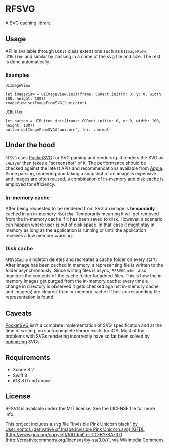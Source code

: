 # RFSVG

A SVG caching library.

## Usage

API is available through `UIKit` class extensions such as `UIImageView`, `UIButton` and similar by passing in a name of the svg file and size. The rest is done automatically.

### Examples

`UIImageView`

```
let imageView = UIImageView.init(frame: CGRect.init(x: 0, y: 0, width: 100, height: 100))
imageView.setImageFromSVG("unicorn")
```

`UIButton`

```
let button = UIButton.init(frame: CGRect.init(x: 0, y: 0, width: 100, height: 100))
button.setImageFromSVG("unicorn", for: .normal)
```


## Under the hood

`RFSVG` uses [PocketSVG](https://github.com/pocketsvg/PocketSVG) for SVG parsing and rendering. It renders the SVG as `CALayer` then takes a "screenshot" of it. The performance should be checked against the latest APIs and recommendations available from [Apple](https://developer.apple.com/library/content/qa/qa1817/_index.html). Since parsing, rendering and taking a snapshot of an image is expensive and images are often reused, a combination of in-memory and disk cache is employed for efficiency.

### In-memory cache

After being requested to be rendered from SVG an image is **temporarily** cached in an in-memory `NSCache`. Temporarily meaning it will get removed from the in-memory cache if it has been saved to disk. However, a scenario can happen where user is out of disk space. In that case it might stay in memory as long as the application is running or until the application receives a low memory warning.

### Disk cache

`RFSVGCache` singleton deletes and recreates a cache folder on every start. After image has been cached in memory, a representing file is written to the folder asynchronously. Since writing files is async, `RFSVGCache ` also monitors the contents of the cache folder for added files. This is how the in-memory images get purged from the in-memory cache: every time a change in directory is observed it gets checked against in-memory cache and image(s) are cleared from in-memory cache if their corresponding file representation is found.

## Caveats

[PocketSVG](https://github.com/pocketsvg/PocketSVG) isn't a complete implementation of SVG specification and at the time of writing, no such complete library exists for iOS. Most of the problems with SVGs rendering incorrectly have so far been solved by [optimizing](https://github.com/svg/svgo) SVGs.

## Requirements

* Xcode 8.2
* Swift 3
* iOS 8.0 and above

## License

RFSVG is available under the MIT license. See the LICENSE file for more info.

This project includes a svg file "Invisible Pink Unicorn black" [by User:Kontos (derivative of Image:Invisible Pink Unicorn.svg) [GFDL (http://www.gnu.org/copyleft/fdl.html) or CC-BY-SA-3.0 (http://creativecommons.org/licenses/by-sa/3.0/)], via Wikimedia Commons](https://commons.wikimedia.org/wiki/File%3AInvisible_Pink_Unicorn_black.svg)
